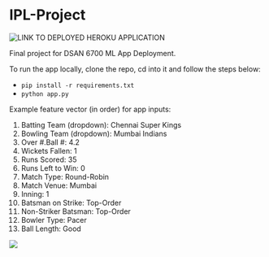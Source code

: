 # IPL-Project

![<ins>**LINK TO DEPLOYED HEROKU APPLICATION**</ins>](https://cricket-ipl-ball-predictor-be63ff3525c5.herokuapp.com/)

Final project for DSAN 6700 ML App Deployment.

To run the app locally, clone the repo, cd into it and follow the steps below:

- `pip install -r requirements.txt`
- `python app.py`

Example feature vector (in order) for app inputs:

1.	Batting Team (dropdown): Chennai Super Kings
2.	Bowling Team (dropdown): Mumbai Indians
3.	Over #.Ball #: 4.2
4.	Wickets Fallen: 1
5.	Runs Scored: 35
6.	Runs Left to Win: 0
7.	Match Type: Round-Robin
8.	Match Venue: Mumbai
9.	Inning: 1
10.	Batsman on Strike: Top-Order
11.	Non-Striker Batsman: Top-Order
12.	Bowler Type: Pacer
13.	Ball Length: Good

![](app_run.gif)
